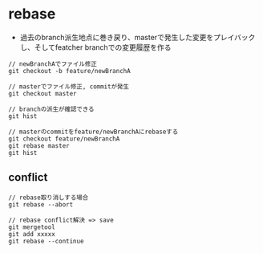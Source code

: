 # rebase
- 過去のbranch派生地点に巻き戻り、masterで発生した変更をプレイバックし、そしてfeatcher branchでの変更履歴を作る

```
// newBranchAでファイル修正
git checkout -b feature/newBranchA

// masterでファイル修正, commitが発生
git checkout master

// branchの派生が確認できる
git hist

// masterのcommitをfeature/newBranchAにrebaseする
git checkout feature/newBranchA
git rebase master
git hist

```

## conflict

```
// rebase取り消しする場合
git rebase --abort

// rebase conflict解決 => save
git mergetool
git add xxxxx
git rebase --continue

```
